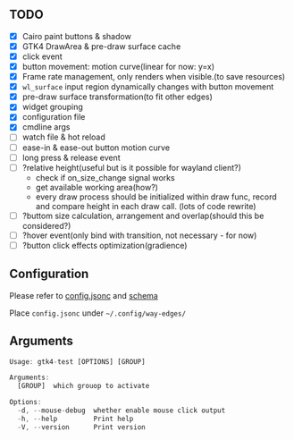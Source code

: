 ## TODO

- [x] Cairo paint buttons & shadow
- [x] GTK4 DrawArea & pre-draw surface cache
- [x] click event
- [x] button movement: motion curve(linear for now: y=x)
- [x] Frame rate management, only renders when visible.(to save resources)
- [x] `wl_surface` input region dynamically changes with button movement
- [x] pre-draw surface transformation(to fit other edges)
- [x] widget grouping
- [x] configuration file
- [x] cmdline args
- [ ] watch file & hot reload
- [ ] ease-in & ease-out button motion curve
- [ ] long press & release event
- [ ] ?relative height(useful but is it possible for wayland client?)
  - check if on_size_change signal works
  - get available working area(how?)
  - every draw process should be initialized within draw func, record and compare height in each draw call. (lots of code rewrite)
- [ ] ?buttom size calculation, arrangement and overlap(should this be considered?)
- [ ] ?hover event(only bind with transition, not necessary - for now)
- [ ] ?button click effects optimization(gradience)

## Configuration

Please refer to [config.jsonc](./config/config.jsonc) and [schema](./config/config.schema.json)

Place `config.jsonc` under `~/.config/way-edges/`

## Arguments

```rust
Usage: gtk4-test [OPTIONS] [GROUP]

Arguments:
  [GROUP]  which grouop to activate

Options:
  -d, --mouse-debug  whether enable mouse click output
  -h, --help         Print help
  -V, --version      Print version
```
